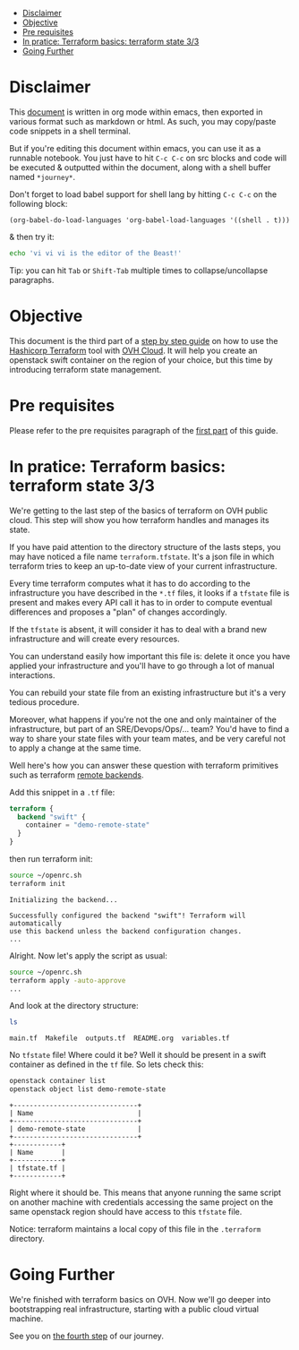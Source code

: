 - [Disclaimer](#sec-1)
- [Objective](#sec-2)
- [Pre requisites](#sec-3)
- [In pratice: Terraform basics: terraform state 3/3](#sec-4)
- [Going Further](#sec-5)


# Disclaimer<a id="sec-1"></a>

This [document](unikernels.md) is written in org mode within emacs, then exported in various format such as markdown or html. As such, you may copy/paste code snippets in a shell terminal.

But if you're editing this document within emacs, you can use it as a runnable notebook. You just have to hit `C-c C-c` on src blocks and code will be executed & outputted within the document, along with a shell buffer named `*journey*`.

Don't forget to load babel support for shell lang by hitting `C-c C-c` on the following block:

```emacs-lisp
(org-babel-do-load-languages 'org-babel-load-languages '((shell . t)))
```

& then try it:

```bash
echo 'vi vi vi is the editor of the Beast!'
```

<span class="underline">Tip</span>: you can hit `Tab` or `Shift-Tab` multiple times to collapse/uncollapse paragraphs.

# Objective<a id="sec-2"></a>

This document is the third part of a [step by step guide](../0-simple-terraform/README.md) on how to use the [Hashicorp Terraform](https://terraform.io) tool with [OVH Cloud](https://www.ovh.com/fr/public-cloud/instances/). It will help you create an openstack swift container on the region of your choice, but this time by introducing terraform state management.

# Pre requisites<a id="sec-3"></a>

Please refer to the pre requisites paragraph of the [first part](../0-simple-terraform/README.md) of this guide.

# In pratice: Terraform basics: terraform state 3/3<a id="sec-4"></a>

We're getting to the last step of the basics of terraform on OVH public cloud. This step will show you how terraform handles and manages its state.

If you have paid attention to the directory structure of the lasts steps, you may have noticed a file name `terraform.tfstate`. It's a json file in which terraform tries to keep an up-to-date view of your current infrastructure.

Every time terraform computes what it has to do according to the infrastructure you have described in the `*.tf` files, it looks if a `tfstate` file is present and makes every API call it has to in order to compute eventual differences and proposes a "plan" of changes accordingly.

If the `tfstate` is absent, it will consider it has to deal with a brand new infrastructure and will create every resources.

You can understand easily how important this file is: delete it once you have applied your infrastructure and you'll have to go through a lot of manual interactions.

You can rebuild your state file from an existing infrastructure but it's a very tedious procedure.

Moreover, what happens if you're not the one and only maintainer of the infrastructure, but part of an SRE/Devops/Ops/&#x2026; team? You'd have to find a way to share your state files with your team mates, and be very careful not to apply a change at the same time.

Well here's how you can answer these question with terraform primitives such as terraform [remote backends](https://www.terraform.io/intro/getting-started/remote.html).

Add this snippet in a `.tf` file:

```terraform
terraform {
  backend "swift" {
    container = "demo-remote-state"
  }
}
```

then run terraform init:

```bash
source ~/openrc.sh
terraform init
```

    Initializing the backend...
    
    Successfully configured the backend "swift"! Terraform will automatically
    use this backend unless the backend configuration changes.
    ...

Alright. Now let's apply the script as usual:

```bash
source ~/openrc.sh
terraform apply -auto-approve
...
```

And look at the directory structure:

```bash
ls 
```

    main.tf  Makefile  outputs.tf  README.org  variables.tf

No `tfstate` file! Where could it be? Well it should be present in a swift container as defined in the `tf` file. So lets check this:

```bash
openstack container list
openstack object list demo-remote-state
```

    +-------------------------------+
    | Name                          |
    +-------------------------------+
    | demo-remote-state             |
    +-------------------------------+
    +------------+
    | Name       |
    +------------+
    | tfstate.tf |
    +------------+

Right where it should be. This means that anyone running the same script on another machine with credentials accessing the same project on the same openstack region should have access to this `tfstate` file.

Notice: terraform maintains a local copy of this file in the `.terraform` directory.

# Going Further<a id="sec-5"></a>

We're finished with terraform basics on OVH. Now we'll go deeper into bootstrapping real infrastructure, starting with a public cloud virtual machine.

See you on [the fourth step](../3-simple-public-instance/README.md) of our journey.
